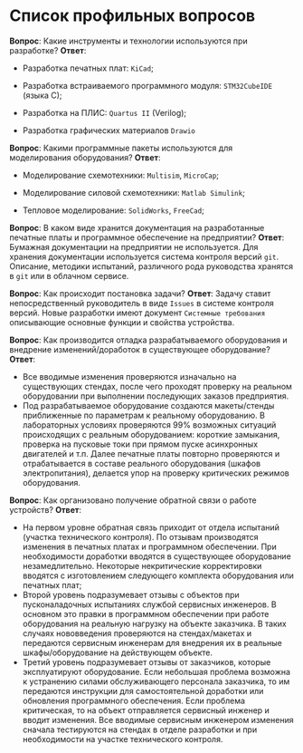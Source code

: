 # Список профильных вопросов

**Вопрос**: Какие инструменты и технологии используются при разработке?
**Ответ**:	

- Разработка печатных плат: `KiCad`;
- Разработка встраиваемого программного модуля: `STM32CubeIDE` (языка C);

- Разработка на ПЛИС: `Quartus II` (Verilog);
- Разработка графических материалов `Drawio`

**Вопрос**: Какими программные пакеты используются для моделирования оборудования?
**Ответ**: 	

- Моделирование схемотехники: `Multisim`, `MicroCap`;

- Моделирование силовой схемотехники: `Matlab Simulink`;
- Тепловое моделирование: `SolidWorks`, `FreeCad`;

**Вопрос**: В каком виде хранится документация на разработанные печатные платы и программное обеспечение на предприятии?
**Ответ**: Бумажная документации на предприятии не используется. Для хранения документации используется система контроля версий `git`. Описание, методики испытаний, различного рода руководства хранятся в `git` или в облачном сервисе.

**Вопрос**: Как происходит постановка задачи?
**Ответ**: Задачу ставит непосредственный руководитель в виде `Issues` в системе контроля версий. Новые разработки имеют документ `Системные требования` описывающие основные функции и свойства устройства.

**Вопрос**: Как производится отладка разрабатываемого оборудования и внедрение изменений/доработок в существующее оборудование?
**Ответ**:	

- Все вводимые изменения проверяются изначально на существующих стендах, после чего проходят проверку на реальном оборудовании при выполнении последующих заказов предприятия.
- Под разрабатываемое оборудование создаются макеты/стенды приближенные по параметрам к реальному оборудованию. В лабораторных условиях проверяются 99% возможных ситуаций происходящих с реальным оборудованием: короткие замыкания, проверка на пусковые токи при прямом пуске асинхронных двигателей и т.п. Далее печатные платы повторно проверяются и отрабатывается в составе реального оборудования (шкафов электропитания), делается упор на проверку критических режимов оборудования.

**Вопрос**: Как организовано получение обратной связи о работе устройств?
**Ответ**:

- На первом уровне обратная связь приходит от отдела испытаний (участка технического контроля). По отзывам производятся изменения в печатных платах и программном обеспечении. При необходимости доработки вводятся в существующее оборудование незамедлительно. Некоторые некритические корректировки вводятся с изготовлением следующего комплекта оборудования или печатных плат;
- Второй уровень подразумевает отзывы с объектов при пусконаладочных испытаниях службой сервисных инженеров. В основном это правки в программном обеспечении при работе оборудования на реальную нагрузку на объекте заказчика. В таких случаях нововведения проверяются на стендах/макетах и передаются сервисным инженерам для внедрения их в реальные шкафы/оборудование на действующем объекте.
- Третий уровень подразумевает отзывы от заказчиков, которые эксплуатируют оборудование. Если небольшая проблема возможна к устранению силами обслуживающего персонала заказчика, то им передаются инструкции для самостоятельной доработки или обновления программного обеспечения. Если проблема критическая, то на объект отправляется сервисный инженер и вводит изменения. Все вводимые сервисным инженером изменения сначала тестируются на стендах в отделе разработки и при необходимости на участке технического контроля. 